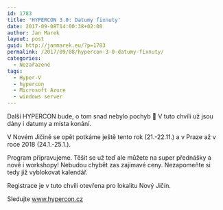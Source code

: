 ```yaml
---
id: 1783
title: 'HYPERCON 3.0: Datumy fixnuty'
date: 2017-09-08T14:00:38+02:00
author: Jan Marek
layout: post
guid: http://janmarek.eu/?p=1783
permalink: /2017/09/08/hypercon-3-0-datumy-fixnuty/
categories:
  - Nezařazené
tags:
  - Hyper-V
  - hypercon
  - Microsoft Azure
  - windows server
---
```

Další HYPERCON bude, o tom snad nebylo pochyb 🙂 V tuto chvíli už jsou dány i datumy a místa konání.

V Novém Jičině se opět potkáme ještě tento rok (21.-22.11.) a v Praze až v roce 2018 (24.1.-25.1.).

Program připravujeme. Těšit se už teď ale můžete na super přednášky a nově i workshopy! Nebudou chybět zas zajímavé ceny. Nezapomeňte si tedy již vyblokovat kalendář.

Registrace je v tuto chvíli otevřena pro lokalitu Nový Jičín.

Sledujte <a href="http://www.hypercon.cz" target="_blank" rel="noopener">www.hypercon.cz</a>
